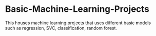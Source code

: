 # Basic-Machine-Learning-Projects
This houses machine learning projects that uses different basic models such as regression, SVC, classification, random forest.
